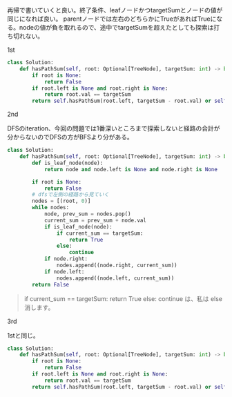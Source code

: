 再帰で書いていくと良い。終了条件、leafノードかつtargetSumとノードの値が同じになれば良い。
parentノードでは左右のどちらかにTrueがあればTrueになる。nodeの値が負を取れるので、途中でtargetSumを超えたとしても探索は打ち切れない。

1st

```python
class Solution:
    def hasPathSum(self, root: Optional[TreeNode], targetSum: int) -> bool:
        if root is None:
            return False
        if root.left is None and root.right is None:
            return root.val == targetSum
        return self.hasPathSum(root.left, targetSum - root.val) or self.hasPathSum(root.right, targetSum - root.val)
```

2nd

DFSのiteration、今回の問題では1番深いところまで探索しないと経路の合計が分からないのでDFSの方がBFSより分がある。

```python
class Solution:
    def hasPathSum(self, root: Optional[TreeNode], targetSum: int) -> bool:
        def is_leaf_node(node):
            return node and node.left is None and node.right is None

        if root is None:
            return False
        # dfsで左側の経路から見ていく
        nodes = [(root, 0)]
        while nodes:
            node, prev_sum = nodes.pop()
            current_sum = prev_sum + node.val
            if is_leaf_node(node):
                if current_sum == targetSum:
                    return True
                else:
                    continue
            if node.right:
                nodes.append((node.right, current_sum))
            if node.left:
                nodes.append((node.left, current_sum))
        return False
```

> if current_sum == targetSum:
    return True
else:
    continue
は、私は else 消します。


3rd

1stと同じ。
```python
class Solution:
    def hasPathSum(self, root: Optional[TreeNode], targetSum: int) -> bool:
        if root is None:
            return False
        if root.left is None and root.right is None:
            return root.val == targetSum
        return self.hasPathSum(root.left, targetSum - root.val) or self.hasPathSum(root.right, targetSum - root.val)
```
